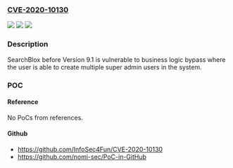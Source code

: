 ### [CVE-2020-10130](https://cve.mitre.org/cgi-bin/cvename.cgi?name=CVE-2020-10130)
![](https://img.shields.io/static/v1?label=Product&message=SearchBlox&color=blue)
![](https://img.shields.io/static/v1?label=Version&message=%3D%209.1%20&color=brighgreen)
![](https://img.shields.io/static/v1?label=Vulnerability&message=CWE-639%20Authorization%20Bypass%20Through%20User-Controlled%20Key&color=brighgreen)

### Description

SearchBlox before Version 9.1 is vulnerable to business logic bypass where the user is able to create multiple super admin users in the system.

### POC

#### Reference
No PoCs from references.

#### Github
- https://github.com/InfoSec4Fun/CVE-2020-10130
- https://github.com/nomi-sec/PoC-in-GitHub

